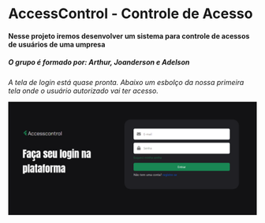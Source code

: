 # AccessControl - Controle de Acesso

#### Nesse projeto iremos desenvolver um sistema para controle de acessos de usuários de uma umpresa
##### O grupo é formado por: Arthur, Joanderson e Adelson

*A tela de login está quase pronta. Abaixo um esbolço da nossa primeira tela onde o usuário autorizado vai ter acesso.*

![Tela de Login](./img/tela_login.png)